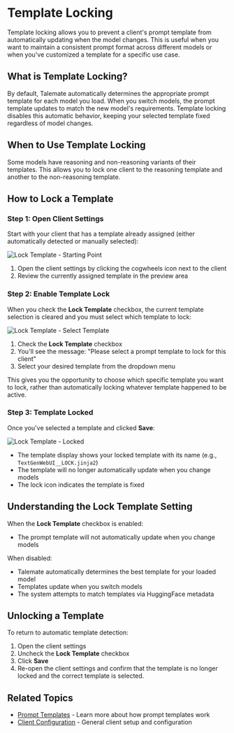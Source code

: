 # Template Locking

Template locking allows you to prevent a client's prompt template from automatically updating when the model changes. This is useful when you want to maintain a consistent prompt format across different models or when you've customized a template for a specific use case.

## What is Template Locking?

By default, Talemate automatically determines the appropriate prompt template for each model you load. When you switch models, the prompt template updates to match the new model's requirements. Template locking disables this automatic behavior, keeping your selected template fixed regardless of model changes.

## When to Use Template Locking

Some models have reasoning and non-reasoning variants of their templates. This allows you to lock one client to the reasoning template and another to the non-reasoning template.

## How to Lock a Template

### Step 1: Open Client Settings

Start with your client that has a template already assigned (either automatically detected or manually selected):

![Lock Template - Starting Point](/talemate/img/0.33.0/client-lock-template-0001.png)

1. Open the client settings by clicking the cogwheels icon next to the client
2. Review the currently assigned template in the preview area

### Step 2: Enable Template Lock

When you check the **Lock Template** checkbox, the current template selection is cleared and you must select which template to lock:

![Lock Template - Select Template](/talemate/img/0.33.0/client-lock-template-0002.png)

1. Check the **Lock Template** checkbox
2. You'll see the message: "Please select a prompt template to lock for this client"
3. Select your desired template from the dropdown menu

This gives you the opportunity to choose which specific template you want to lock, rather than automatically locking whatever template happened to be active.

### Step 3: Template Locked

Once you've selected a template and clicked **Save**:

![Lock Template - Locked](/talemate/img/0.33.0/client-lock-template-0003.png)

- The template display shows your locked template with its name (e.g., `TextGenWebUI__LOCK.jinja2`)
- The template will no longer automatically update when you change models
- The lock icon indicates the template is fixed

## Understanding the Lock Template Setting

When the **Lock Template** checkbox is enabled:

- The prompt template will not automatically update when you change models

When disabled:

- Talemate automatically determines the best template for your loaded model
- Templates update when you switch models
- The system attempts to match templates via HuggingFace metadata

## Unlocking a Template

To return to automatic template detection:

1. Open the client settings
2. Uncheck the **Lock Template** checkbox
3. Click **Save**
4. Re-open the client settings and confirm that the template is no longer locked and the correct template is selected.

## Related Topics

- [Prompt Templates](/talemate/user-guide/clients/prompt-templates/) - Learn more about how prompt templates work
- [Client Configuration](/talemate/user-guide/clients/) - General client setup and configuration
